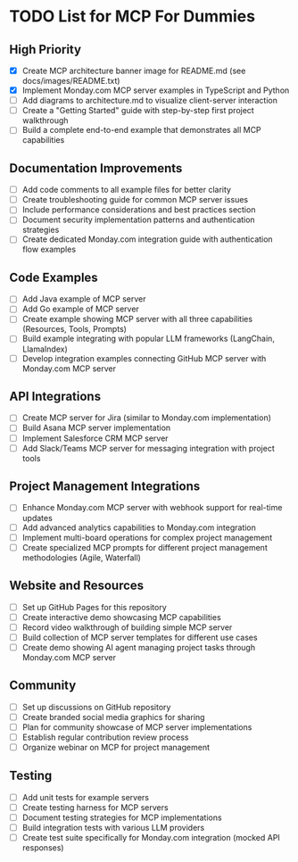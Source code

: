 # TODO List for MCP For Dummies

## High Priority

- [x] Create MCP architecture banner image for README.md (see docs/images/README.txt)
- [x] Implement Monday.com MCP server examples in TypeScript and Python
- [ ] Add diagrams to architecture.md to visualize client-server interaction
- [ ] Create a "Getting Started" guide with step-by-step first project walkthrough
- [ ] Build a complete end-to-end example that demonstrates all MCP capabilities

## Documentation Improvements

- [ ] Add code comments to all example files for better clarity
- [ ] Create troubleshooting guide for common MCP server issues
- [ ] Include performance considerations and best practices section
- [ ] Document security implementation patterns and authentication strategies
- [ ] Create dedicated Monday.com integration guide with authentication flow examples

## Code Examples

- [ ] Add Java example of MCP server
- [ ] Add Go example of MCP server
- [ ] Create example showing MCP server with all three capabilities (Resources, Tools, Prompts)
- [ ] Build example integrating with popular LLM frameworks (LangChain, LlamaIndex)
- [ ] Develop integration examples connecting GitHub MCP server with Monday.com MCP server

## API Integrations

- [ ] Create MCP server for Jira (similar to Monday.com implementation)
- [ ] Build Asana MCP server implementation
- [ ] Implement Salesforce CRM MCP server
- [ ] Add Slack/Teams MCP server for messaging integration with project tools

## Project Management Integrations

- [ ] Enhance Monday.com MCP server with webhook support for real-time updates
- [ ] Add advanced analytics capabilities to Monday.com integration
- [ ] Implement multi-board operations for complex project management
- [ ] Create specialized MCP prompts for different project management methodologies (Agile, Waterfall)

## Website and Resources

- [ ] Set up GitHub Pages for this repository
- [ ] Create interactive demo showcasing MCP capabilities
- [ ] Record video walkthrough of building simple MCP server
- [ ] Build collection of MCP server templates for different use cases
- [ ] Create demo showing AI agent managing project tasks through Monday.com MCP server

## Community

- [ ] Set up discussions on GitHub repository
- [ ] Create branded social media graphics for sharing
- [ ] Plan for community showcase of MCP server implementations
- [ ] Establish regular contribution review process
- [ ] Organize webinar on MCP for project management

## Testing

- [ ] Add unit tests for example servers
- [ ] Create testing harness for MCP servers
- [ ] Document testing strategies for MCP implementations
- [ ] Build integration tests with various LLM providers
- [ ] Create test suite specifically for Monday.com integration (mocked API responses) 